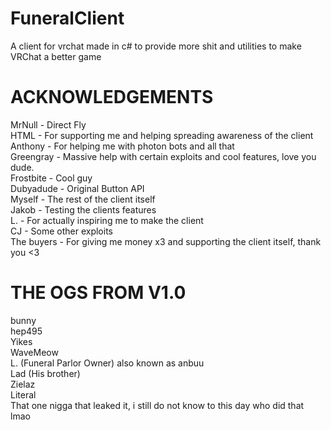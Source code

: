 # FuneralClient
 A client for vrchat made in c# to provide more shit and utilities to make VRChat a better game <br />

# ACKNOWLEDGEMENTS
 MrNull - Direct Fly <br />
 HTML - For supporting me and helping spreading awareness of the client <br />
 Anthony - For helping me with photon bots and all that <br />
 Greengray - Massive help with certain exploits and cool features, love you dude. <br />
 Frostbite - Cool guy <br />
 Dubyadude - Original Button API <br />
 Myself - The rest of the client itself <br />
 Jakob - Testing the clients features <br />
 L. - For actually inspiring me to make the client <br />
 CJ - Some other exploits <br />
 The buyers - For giving me money x3 and supporting the client itself, thank you <3 <br />
# THE OGS FROM V1.0
  bunny <br />
  hep495 <br />
  Yikes <br />
  WaveMeow <br />
  L. (Funeral Parlor Owner) also known as anbuu <br />
  Lad (His brother) <br />
  Zielaz <br />
  Literal <br />
  That one nigga that leaked it, i still do not know to this day who did that lmao <br />
